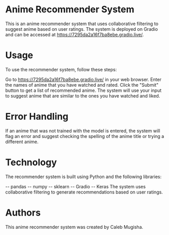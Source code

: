 # Anime Recommender System
This is an anime recommender system that uses collaborative filtering to suggest anime based on user ratings. The system is deployed on Gradio and can be accessed at https://7295da2a16f7ba8ebe.gradio.live/.

# Usage
To use the recommender system, follow these steps:

Go to https://7295da2a16f7ba8ebe.gradio.live/ in your web browser.
Enter the names of anime that you have watched and rated.
Click the "Submit" button to get a list of recommended anime.
The system will use your input to suggest anime that are similar to the ones you have watched and liked.

# Error Handling
If an anime that was not trained with the model is entered, the system will flag an error and suggest checking the spelling of the anime title or trying a different anime.

# Technology
The recommender system is built using Python and the following libraries:

-- pandas
-- numpy
-- sklearn
-- Gradio
-- Keras
The system uses collaborative filtering to generate recommendations based on user ratings. 

# Authors
This anime recommender system was created by Caleb Mugisha.
